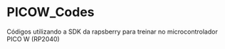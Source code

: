 # PICOW_Codes
Códigos utilizando a SDK da rapsberry para treinar no microcontrolador PICO W (RP2040)
